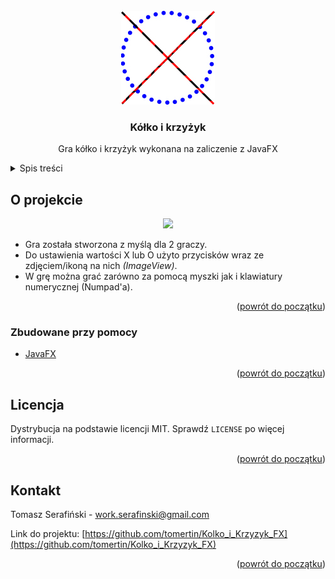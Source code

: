 <div id="top"></div>


<!-- PROJECT LOGO -->
<br />
<div align="center">
  <a href="https://github.com/tomertin/Kolko_i_Krzyzyk_FX">
    <img src="src/main/resources/graphics/logo.jpg" alt="Logo" width="150" height="150">
  </a>

<h3 align="center">Kółko i krzyżyk </h3>

  <p align="center">
    Gra kółko i krzyżyk wykonana na zaliczenie z JavaFX
  </p>
</div>



<!-- TABLE OF CONTENTS -->
<details>
  <summary>Spis treści</summary>
  <ol>
    <li>
      <a href="#o-projekcie">O projekcie</a>
      <ul>
        <li><a href="#zbudowane-przy-pomocy">Zbudowane przy pomocy</a></li>
      </ul>
    </li>
    <li><a href="#licencja">Licencja</a></li>
    <li><a href="#kontakt">Kontakt</a></li>
  </ol>
</details>



<!-- ABOUT THE PROJECT -->
## O projekcie

<p align="center">
<img src="https://user-images.githubusercontent.com/88508650/176302326-e9b210dc-41c5-4856-abbe-c299e6ca7304.jpg">
</p>

- Gra została stworzona z myślą dla 2 graczy.
- Do ustawienia wartości X lub O użyto przycisków wraz ze zdjęciem/ikoną na nich *(ImageView)*.
- W grę można grać zarówno za pomocą myszki jak i klawiatury numerycznej (Numpad'a).


<p align="right">(<a href="#top">powrót do początku</a>)</p>



### Zbudowane przy pomocy

* [JavaFX](https://openjfx.io/)

<p align="right">(<a href="#top">powrót do początku</a>)</p>


<!-- LICENSE -->
## Licencja

Dystrybucja na podstawie licencji MIT. Sprawdź `LICENSE` po więcej informacji.

<p align="right">(<a href="#top">powrót do początku</a>)</p>



<!-- CONTACT -->
## Kontakt

Tomasz Serafiński - work.serafinski@gmail.com

Link do projektu: [https://github.com/tomertin/Kolko_i_Krzyzyk_FX](https://github.com/tomertin/Kolko_i_Krzyzyk_FX)

<p align="right">(<a href="#top">powrót do początku</a>)</p>
